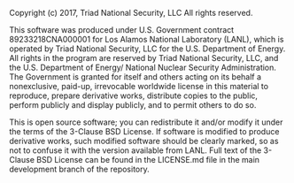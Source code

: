 Copyright (c) 2017, Triad National Security, LLC
All rights reserved.

This software was produced under U.S. Government contract 89233218CNA000001 for
Los Alamos National Laboratory (LANL), which is operated by Triad National 
Security, LLC for the U.S. Department of Energy. All rights in the program are
reserved by Triad National Security, LLC, and the U.S. Department of Energy/
National Nuclear Security Administration. The Government is granted for itself
and others acting on its behalf a nonexclusive, paid-up, irrevocable worldwide
license in this material to reproduce, prepare derivative works, distribute
copies to the public, perform publicly and display publicly, and to permit
others to do so.

This is open source software; you can redistribute it and/or modify it under the 
terms of the 3-Clause BSD License. If software is modified to produce derivative
works, such modified software should be clearly marked, so as not to confuse it
with the version available from LANL. Full text of the 3-Clause BSD License can
be found in the LICENSE.md file in the main development branch of the repository.
